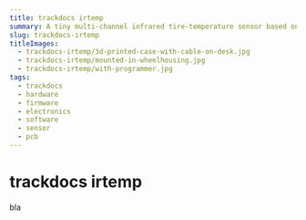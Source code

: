 ```yaml
---
title: trackdocs irtemp
summary: A tiny multi-channel infrared tire-temperature sensor based on a Melexis MLX90621 FIR.
slug: trackdocs-irtemp
titleImages: 
  - trackdocs-irtemp/3d-printed-case-with-cable-on-desk.jpg
  - trackdocs-irtemp/mounted-in-wheelhousing.jpg
  - trackdocs-irtemp/with-programmer.jpg
tags: 
  - trackdocs
  - hardware
  - firmware
  - electronics
  - software
  - sensor
  - pcb
---
```


# trackdocs irtemp

bla